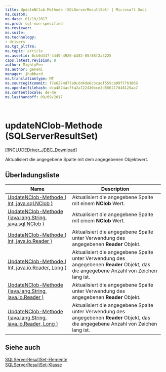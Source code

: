 ```yaml
---
title: UpdateNClob-Methode (SQLServerResultSet) | Microsoft Docs
ms.custom: 
ms.date: 01/19/2017
ms.prod: sql-non-specified
ms.reviewer: 
ms.suite: 
ms.technology:
- drivers
ms.tgt_pltfrm: 
ms.topic: article
ms.assetid: 0cb0d347-4449-4920-b382-05f88f2a3225
caps.latest.revision: 8
author: MightyPen
ms.author: genemi
manager: jhubbard
ms.translationtype: MT
ms.sourcegitcommit: f7e6274d77a9cdd4de6cbcaef559ca99f77b3608
ms.openlocfilehash: dca4874acffa2a722430bce2d556217d48125aa7
ms.contentlocale: de-de
ms.lasthandoff: 09/09/2017

---
```

# <a name="updatenclob-method-sqlserverresultset"></a>updateNClob-Methode (SQLServerResultSet)
[!INCLUDE[Driver_JDBC_Download](../../../includes/driver_jdbc_download.md)]

  Aktualisiert die angegebene Spalte mit dem angegebenen Objektwert.  
  
## <a name="overload-list"></a>Überladungsliste  
  
|Name|Description|  
|----------|-----------------|  
|[UpdateNClob-Methode &#40; Int, java.sql.NClob &#41;](../../../connect/jdbc/reference/updatenclob-method-int-java-sql-nclob.md)|Aktualisiert die angegebene Spalte mit einem **NClob** Wert.|  
|[UpdateNClob-Methode &#40;java.lang.String, java.sql.NClob &#41;](../../../connect/jdbc/reference/updatenclob-method-java-lang-string-java-sql-nclob.md)|Aktualisiert die angegebene Spalte mit einem **NClob** Wert.|  
|[UpdateNClob-Methode &#40; Int, java.io.Reader &#41;](../../../connect/jdbc/reference/updatenclob-method-int-java-io-reader.md)|Aktualisiert die angegebene Spalte unter Verwendung des angegebenen **Reader** Objekt.|  
|[UpdateNClob-Methode &#40; Int, java.io.Reader, Long &#41;](../../../connect/jdbc/reference/updatenclob-method-int-java-io-reader-long.md)|Aktualisiert die angegebene Spalte unter Verwendung des angegebenen **Reader** Objekt, das die angegebene Anzahl von Zeichen lang ist.|  
|[UpdateNClob-Methode &#40;java.lang.String, java.io.Reader &#41;](../../../connect/jdbc/reference/updatenclob-method-java-lang-string-java-io-reader.md)|Aktualisiert die angegebene Spalte unter Verwendung des angegebenen **Reader** Objekt.|  
|[UpdateNClob-Methode &#40;java.lang.String, java.io.Reader, Long &#41;](../../../connect/jdbc/reference/updatenclob-method-java-lang-string-java-io-reader-long.md)|Aktualisiert die angegebene Spalte unter Verwendung des angegebenen **Reader** Objekt, das die angegebene Anzahl von Zeichen lang ist.|  
  
## <a name="see-also"></a>Siehe auch  
 [SQLServerResultSet-Elemente](../../../connect/jdbc/reference/sqlserverresultset-members.md)   
 [SQLServerResultSet-Klasse](../../../connect/jdbc/reference/sqlserverresultset-class.md)  
  
  
